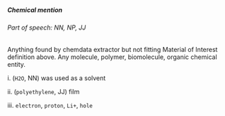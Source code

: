 ##### Chemical mention

###### Part of speech: NN, NP, JJ

Anything found by chemdata extractor but not fitting Material of Interest definition above. Any molecule, polymer, biomolecule, organic chemical entity.

i. (`H2O`, NN) was used as a solvent

ii. (`polyethylene`, JJ) film

iii. `electron`, `proton`, `Li+`, `hole`

